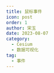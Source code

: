```yaml
---
title: 鼠标事件
icon: post
order: 1
author: 宋玉
date: 2023-08-07
category:
  - Cesium
  - 数据可视化
tag:
  - 事件
---
```

